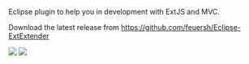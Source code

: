 Eclipse plugin to help you in development with ExtJS and MVC.

Download the latest release from https://github.com/feuersh/Eclipse-ExtExtender

![](https://raw.github.com/feuersh/Eclipse-ExtTabHelper/master/img/ExtTabHelperButtons.png)
![](https://raw.github.com/feuersh/Eclipse-ExtTabHelper/master/img/ExtTabHelperList.png)